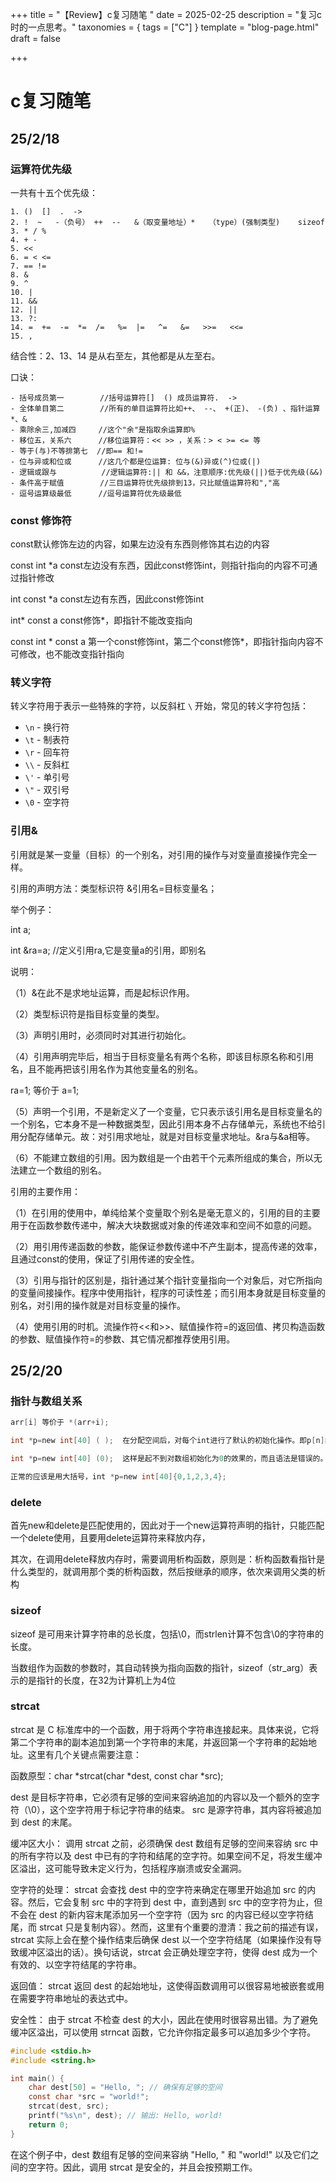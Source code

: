 +++
title = "【Review】c复习随笔 "
date = 2025-02-25
description = "复习c时的一点思考。"
taxonomies = { tags = ["C"] }
template = "blog-page.html"
draft = false

+++

# c复习随笔

## 25/2/18

### 运算符优先级

一共有十五个优先级： 
```assembly
1. ()  []  .  ->
2. !  ~   -（负号） ++  --   &（取变量地址）*   （type）(强制类型)    sizeof 
3. * / %
4. + - 
5. << 
6. = < <= 
7. == != 
8. & 
9. ^ 
10. | 
11. &&
12. ||
13. ?:
14. =  +=  -=  *=  /=   %=  |=   ^=   &=   >>=   <<=
15. ,
```



结合性：2、13、14 是从右至左，其他都是从左至右。

口诀：

```assembly
- 括号成员第一        //括号运算符[]  () 成员运算符.  ->
- 全体单目第二        //所有的单目运算符比如++、 --、 +(正)、 -(负) 、指针运算*、& 
- 乘除余三,加减四     //这个"余"是指取余运算即%
- 移位五，关系六      //移位运算符：<< >> ，关系：> < >= <= 等
- 等于(与)不等排第七  //即== 和!=
- 位与异或和位或      //这几个都是位运算: 位与(&)异或(^)位或(|) 
- 逻辑或跟与          //逻辑运算符:|| 和 &&，注意顺序:优先级(||)低于优先级(&&) 
- 条件高于赋值        //三目运算符优先级排到13，只比赋值运算符和","高
- 逗号运算级最低      //逗号运算符优先级最低
```



### const 修饰符

const默认修饰左边的内容，如果左边没有东西则修饰其右边的内容 

const int *a   const左边没有东西，因此const修饰int，则指针指向的内容不可通过指针修改 

int const *a   const左边有东西，因此const修饰int 

int* const a   const修饰*，即指针不能改变指向 

const int * const a  第一个const修饰int，第二个const修饰*，即指针指向内容不可修改，也不能改变指针指向

### 转义字符

转义字符用于表示一些特殊的字符，以反斜杠 `\` 开始，常见的转义字符包括：

- `\n` - 换行符
- `\t` - 制表符
- `\r` - 回车符
- `\\` - 反斜杠
- `\'` - 单引号
- `\"` - 双引号
- `\0` - 空字符

### 引用&

引用就是某一变量（目标）的一个别名，对引用的操作与对变量直接操作完全一样。 

引用的声明方法：类型标识符 &引用名=目标变量名； 

举个例子： 

   int a;   

   int &ra=a; //定义引用ra,它是变量a的引用，即别名  

说明：  

   （1）&在此不是求地址运算，而是起标识作用。  

   （2）类型标识符是指目标变量的类型。  

   （3）声明引用时，必须同时对其进行初始化。  

   （4）引用声明完毕后，相当于目标变量名有两个名称，即该目标原名称和引用名，且不能再把该引用名作为其他变量名的别名。  

   ra=1; 等价于 a=1;  

   （5）声明一个引用，不是新定义了一个变量，它只表示该引用名是目标变量名的一个别名，它本身不是一种数据类型，因此引用本身不占存储单元，系统也不给引用分配存储单元。故：对引用求地址，就是对目标变量求地址。&ra与&a相等。  

   （6）不能建立数组的引用。因为数组是一个由若干个元素所组成的集合，所以无法建立一个数组的别名。  

   

引用的主要作用：  

（1）在引用的使用中，单纯给某个变量取个别名是毫无意义的，引用的目的主要用于在函数参数传递中，解决大块数据或对象的传递效率和空间不如意的问题。   

（2）用引用传递函数的参数，能保证参数传递中不产生副本，提高传递的效率，且通过const的使用，保证了引用传递的安全性。   

（3）引用与指针的区别是，指针通过某个指针变量指向一个对象后，对它所指向的变量间接操作。程序中使用指针，程序的可读性差；而引用本身就是目标变量的别名，对引用的操作就是对目标变量的操作。   

（4）使用引用的时机。流操作符<<和>>、赋值操作符=的返回值、拷贝构造函数的参数、赋值操作符=的参数、其它情况都推荐使用引用。

## 25/2/20

### 指针与数组关系

```c
arr[i] 等价于 *(arr+i);

int *p=new int[40] ( );  在分配空间后，对每个int进行了默认的初始化操作。即p[n]的值（n的取值范围是0-39）都是为0的。 

int *p=new int[40] (0);  这样是起不到对数组初始化为0的效果的，而且语法是错误的。

正常的应该是用大括号，int *p=new int[40]{0,1,2,3,4};
```



### delete

首先new和delete是匹配使用的，因此对于一个new运算符声明的指针，只能匹配一个delete使用，且要用delete运算符来释放内存， 

其次，在调用delete释放内存时，需要调用析构函数，原则是：析构函数看指针是什么类型的，就调用那个类的析构函数，然后按继承的顺序，依次来调用父类的析构

### sizeof

sizeof 是可用来计算字符串的总长度，包括\0，而strlen计算不包含\0的字符串的长度。 

 当数组作为函数的参数时，其自动转换为指向函数的指针，sizeof（str_arg）表示的是指针的长度，在32为计算机上为4位

### strcat

strcat 是 C 标准库中的一个函数，用于将两个字符串连接起来。具体来说，它将第二个字符串的副本追加到第一个字符串的末尾，并返回第一个字符串的起始地址。这里有几个关键点需要注意：

函数原型：char *strcat(char *dest, const char *src);

dest 是目标字符串，它必须有足够的空间来容纳追加的内容以及一个额外的空字符（\0），这个空字符用于标记字符串的结束。
src 是源字符串，其内容将被追加到 dest 的末尾。

缓冲区大小：
调用 strcat 之前，必须确保 dest 数组有足够的空间来容纳 src 中的所有字符以及 dest 中已有的字符和结尾的空字符。如果空间不足，将发生缓冲区溢出，这可能导致未定义行为，包括程序崩溃或安全漏洞。

空字符的处理：
strcat 会查找 dest 中的空字符来确定在哪里开始追加 src 的内容。然后，它会复制 src 中的字符到 dest 中，直到遇到 src 中的空字符为止，但不会在 dest 的新内容末尾添加另一个空字符（因为 src 的内容已经以空字符结尾，而 strcat 只是复制内容）。然而，这里有个重要的澄清：我之前的描述有误，strcat 实际上会在整个操作结束后确保 dest 以一个空字符结尾（如果操作没有导致缓冲区溢出的话）。换句话说，strcat 会正确处理空字符，使得 dest 成为一个有效的、以空字符结尾的字符串。

返回值：
strcat 返回 dest 的起始地址，这使得函数调用可以很容易地被嵌套或用在需要字符串地址的表达式中。

安全性：
由于 strcat 不检查 dest 的大小，因此在使用时很容易出错。为了避免缓冲区溢出，可以使用 strncat 函数，它允许你指定最多可以追加多少个字符。

```c
#include <stdio.h>
#include <string.h>

int main() {
    char dest[50] = "Hello, "; // 确保有足够的空间
    const char *src = "world!";
    strcat(dest, src);
    printf("%s\n", dest); // 输出: Hello, world!
    return 0;
}
```



在这个例子中，dest 数组有足够的空间来容纳 "Hello, " 和 "world!" 以及它们之间的空字符。因此，调用 strcat 是安全的，并且会按预期工作。